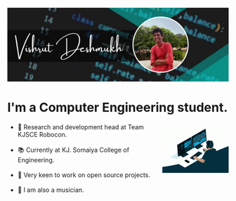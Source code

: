 <p><center><img src="Header.png" alt="beetroot16" /></p></center>

# I'm a Computer Engineering student.

<img width="30%" align="right" alt="Github" src="coding.gif" />

- 🤖 Research and development head at Team KJSCE Robocon.
<br></br>
- 📚 Currently at KJ. Somaiya College of Engineering.
<br></br>
- 👾 Very keen to work on open source projects.
<br></br>
- 🎸 I am also a musician.



